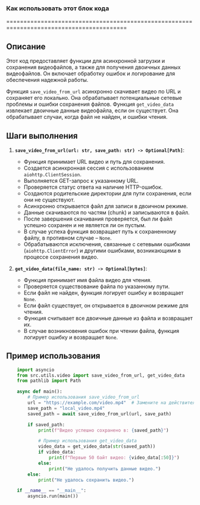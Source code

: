 ### Как использовать этот блок кода
=========================================================================================

Описание
-------------------------
Этот код предоставляет функции для асинхронной загрузки и сохранения видеофайлов, а также для получения двоичных данных видеофайлов. Он включает обработку ошибок и логирование для обеспечения надежной работы.

Функция `save_video_from_url` асинхронно скачивает видео по URL и сохраняет его локально. Она обрабатывает потенциальные сетевые проблемы и ошибки сохранения файлов.
Функция `get_video_data` извлекает двоичные данные видеофайла, если он существует. Она обрабатывает случаи, когда файл не найден, и ошибки чтения.

Шаги выполнения
-------------------------
1. **`save_video_from_url(url: str, save_path: str) -> Optional[Path]`**:
   - Функция принимает URL видео и путь для сохранения.
   - Создается асинхронная сессия с использованием `aiohttp.ClientSession`.
   - Выполняется GET-запрос к указанному URL.
   - Проверяется статус ответа на наличие HTTP-ошибок.
   - Создаются родительские директории для пути сохранения, если они не существуют.
   - Асинхронно открывается файл для записи в двоичном режиме.
   - Данные скачиваются по частям (chunk) и записываются в файл.
   - После завершения скачивания проверяется, был ли файл успешно сохранен и не является ли он пустым.
   - В случае успеха функция возвращает путь к сохраненному файлу, в противном случае – `None`.
   - Обрабатываются исключения, связанные с сетевыми ошибками (`aiohttp.ClientError`) и другими ошибками, возникающими в процессе сохранения видео.

2. **`get_video_data(file_name: str) -> Optional[bytes]`**:
   - Функция принимает имя файла видео для чтения.
   - Проверяется существование файла по указанному пути.
   - Если файл не найден, функция логирует ошибку и возвращает `None`.
   - Если файл существует, он открывается в двоичном режиме для чтения.
   - Функция считывает все двоичные данные из файла и возвращает их.
   - В случае возникновения ошибок при чтении файла, функция логирует ошибку и возвращает `None`.

Пример использования
-------------------------

```python
    import asyncio
    from src.utils.video import save_video_from_url, get_video_data
    from pathlib import Path

    async def main():
        # Пример использования save_video_from_url
        url = "https://example.com/video.mp4"  # Замените на действительный URL
        save_path = "local_video.mp4"
        saved_path = await save_video_from_url(url, save_path)

        if saved_path:
            print(f"Видео успешно сохранено в: {saved_path}")

            # Пример использования get_video_data
            video_data = get_video_data(str(saved_path))
            if video_data:
                print(f"Первые 50 байт видео: {video_data[:50]}")
            else:
                print("Не удалось получить данные видео.")
        else:
            print("Не удалось сохранить видео.")

    if __name__ == "__main__":
        asyncio.run(main())